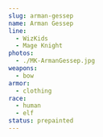```yaml
---
slug: arman-gessep
name: Arman Gessep
line:
  - WizKids
  - Mage Knight
photos:
  - ./MK-ArmanGessep.jpg
weapons:
  - bow
armor:
  - clothing
race:
  - human
  - elf
status: prepainted
---
```

